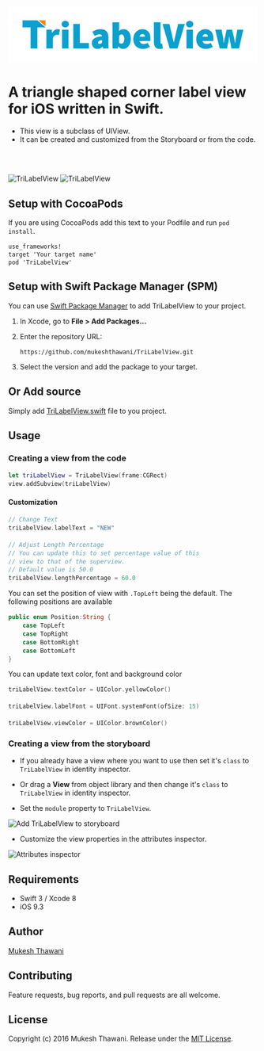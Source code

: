 <p align="center"><img src="graphics/logotype-a.png"></p>

# A triangle shaped corner label view for iOS written in Swift.

* This view is a subclass of UIView.
* It can be created and customized from the Storyboard or from the code.

<br>
<br>

<img
src='https://raw.githubusercontent.com/mukeshthawani/TriLabelView/master/graphics/first_example.png' width='450' alt='TriLabelView'>
<img
src='https://raw.githubusercontent.com/mukeshthawani/TriLabelView/master/graphics/second_example.png' width='450' alt='TriLabelView'>

## Setup with CocoaPods

If you are using CocoaPods add this text to your Podfile
and run `pod install`.

    use_frameworks!
    target 'Your target name'
    pod 'TriLabelView'

## Setup with Swift Package Manager (SPM)

You can use [Swift Package Manager](https://swift.org/package-manager/) to add TriLabelView to your project.

1. In Xcode, go to **File > Add Packages...**
2. Enter the repository URL:

       https://github.com/mukeshthawani/TriLabelView.git

3. Select the version and add the package to your target.

## Or Add source

Simply add
[TriLabelView.swift](https://github.com/mukeshthawani/TriLabelView/blob/master/TriLabelView/TriLabelView.swift) file to you project.

## Usage

### Creating a view from the code

```Swift
let triLabelView = TriLabelView(frame:CGRect)
view.addSubview(triLabelView)
```

#### Customization
```Swift
// Change Text
triLabelView.labelText = "NEW"

// Adjust Length Percentage
// You can update this to set percentage value of this
// view to that of the superview.
// Default value is 50.0
triLabelView.lengthPercentage = 60.0
```

You can set the position of view with `.TopLeft` being the default. The following positions are available
```Swift
public enum Position:String {
    case TopLeft
    case TopRight
    case BottomRight
    case BottomLeft
}
```

You can update text color, font and background color
```Swift
triLabelView.textColor = UIColor.yellowColor()

triLabelView.labelFont = UIFont.systemFont(ofSize: 15)

triLabelView.viewColor = UIColor.brownColor()
```

### Creating a view from the storyboard

- If you already have a view where you want to use then set it's `class` to `TriLabelView` in identity inspector.

- Or drag a **View** from object library and then change it's `class` to `TriLabelView` in identity inspector.

- Set the `module` property to `TriLabelView`.

<img
src='https://raw.githubusercontent.com/mukeshthawani/TriLabelView/master/graphics/add_to_storyboard.png' width='260' alt='Add TriLabelView to storyboard'>

- Customize the view properties in the attributes inspector.

<img
src='https://raw.githubusercontent.com/mukeshthawani/TriLabelView/master/graphics/attributes_inspector.png' width='360' alt='Attributes inspector'>

## Requirements

- Swift 3 / Xcode 8
- iOS 9.3

## Author

[Mukesh Thawani](http://twitter.com/MukeshThawani)

## Contributing

Feature requests, bug reports, and pull requests are all welcome.

## License

Copyright (c) 2016 Mukesh Thawani. Release under the [MIT License](License).
